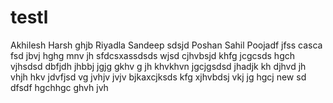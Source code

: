 # testl

Akhilesh
Harsh
ghjb
Riyadla
Sandeep
sdsjd
Poshan
Sahil
Poojadf
jfss
casca
fsd
jbvj
hghg
mnv
jh
sfdcsxassdsds
wjsd
cjhvbsjd
khfg
jcgcsds
hgch
vjhsdsd
dbfjdh
jhbbj
jgjg
gkhv
g
jh
khvkhvn
jgcjgsdsd
jhadjk
kh
djhvd
jh
vhjh
hkv
jdvfjsd
vg
jvhjv
jvjv
bjkaxcjksds
kfg
xjhvbdsj
vkj
jg
hgcj
new
sd
dfsdf
hgchhgc
ghvh
jvh
